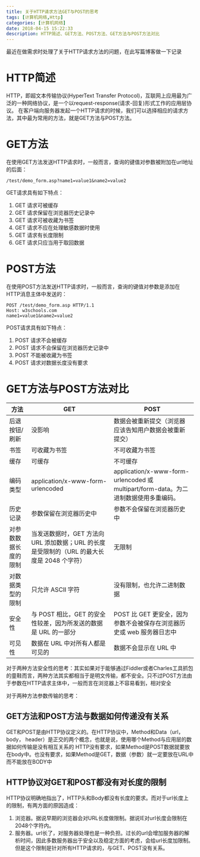 ```yaml
---
title: 关于HTTP请求方法GET与POST的思考
tags: [计算机网络,Http]
categories: [计算机网络]
date: 2018-04-15 15:22:33
description: HTTP简述、GET方法、POST方法、GET方法与POST方法对比
---
```

最近在做需求时处理了关于HTTP请求方法的问题，在此写篇博客做一下记录

# HTTP简述

HTTP，即超文本传输协议(HyperText Transfer Protocol)，互联网上应用最为广泛的一种网络协议，是一个以request-response(请求-回复)形式工作的应用层协议。
在客户端向服务器发起一个HTTP请求的时候，我们可以选择相应的请求方法，其中最为常用的方法，就是GET方法与POST方法。

# GET方法

在使用GET方法发送HTTP请求时，一般而言，查询的键值对参数被附加在url地址的后面：
```
/test/demo_form.asp?name1=value1&name2=value2
```
GET请求具有如下特点：
1. GET 请求可被缓存
2. GET 请求保留在浏览器历史记录中
3. GET 请求可被收藏为书签
4. GET 请求不应在处理敏感数据时使用
5. GET 请求有长度限制
6. GET 请求只应当用于取回数据

# POST方法

在使用POST方法发送HTTP请求时，一般而言，查询的键值对参数是添加在HTTP消息主体中发送的：
```
POST /test/demo_form.asp HTTP/1.1
Host: w3schools.com
name1=value1&name2=value2
```

POST请求具有如下特点：
1. POST 请求不会被缓存
2. POST 请求不会保留在浏览器历史记录中
3. POST 不能被收藏为书签
4. POST 请求对数据长度没有要求

# GET方法与POST方法对比

| 方法 | GET | POST |
| - | - | - |
| 后退按钮/刷新 | 没影响 | 数据会被重新提交（浏览器应该告知用户数据会被重新提交） |
| 书签 | 可收藏为书签 | 不可收藏为书签 |
| 缓存 | 可缓存 | 不可缓存 |
| 编码类型 | application/x-www-form-urlencoded | application/x-www-form-urlencoded 或 multipart/form-data。为二进制数据使用多重编码。 |
| 历史记录 | 参数保留在浏览器历史中 | 参数不会保留在浏览器历史中 |
| 对参数数据长度的限制 | 当发送数据时，GET 方法向 URL 添加数据；URL 的长度是受限制的（URL 的最大长度是 2048 个字符） | 无限制 |
| 对数据类型的限制 | 只允许 ASCII 字符 | 没有限制，也允许二进制数据 |
| 安全性 | 与 POST 相比，GET 的安全性较差，因为所发送的数据是 URL 的一部分 | POST 比 GET 更安全，因为参数不会被保存在浏览器历史或 web 服务器日志中 |
| 可见性 | 数据在 URL 中对所有人都是可见的 | 数据不会显示在 URL 中 |

对于两种方法安全性的思考：其实如果对于能够通过Fiddler或者Charles工具抓包的童鞋而言，两种方法其实都相当于是明文传输，都不安全。只不过POST方法由于参数在HTTP请求主体中，一般而言在浏览器上不容易看到，相对安全

对于两种方法参数传输的思考：

## GET方法和POST方法与数据如何传递没有关系

GET和POST是由HTTP协议定义的。在HTTP协议中，Method和Data（url， body， header）是正交的两个概念，也就是说，使用哪个Method与应用层的数据如何传输是没有相互关系的
HTTP没有要求，如果Method是POST数据就要放在body中。也没有要求，如果Method是GET，数据（参数）就一定要放在URL中而不能放在BODY中

## HTTP协议对GET和POST都没有对长度的限制

HTTP协议明确地指出了，HTTP头和Body都没有长度的要求。而对于url长度上的限制，有两方面的原因造成：

1. 浏览器。据说早期的浏览器会对URL长度做限制。据说IE对url长度会限制在2048个字符内。
2. 服务器。url长了，对服务器处理也是一种负担。过长的url会增加服务器的解析时间，因此多数服务器出于安全以及稳定方面的考虑，会给url长度加限制。但是这个限制是针对所有HTTP请求的，与GET、POST没有关系。